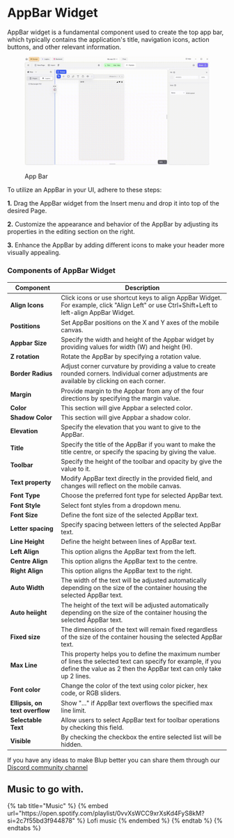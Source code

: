 # AppBar Widget

 AppBar widget is a fundamental component used to create the top app bar, which typically contains the application's title, navigation icons, action buttons, and other relevant information. 

<figure><img src="../../../.gitbook/assets/appbar.gif" alt="App Bar"><figcaption><p>App Bar</p></figcaption></figure>

To utilize an AppBar in your UI, adhere to these steps:

**1.** Drag the AppBar widget from the Insert menu and drop it into top of the desired Page.

**2.** Customize the appearance and behavior of the AppBar by adjusting its properties in the editing section on the right.

**3.** Enhance the AppBar by adding different icons to make your header more visually appealing.

### Components of AppBar Widget

<table>
  <thead>
    <tr>
      <th>Component</th>
      <th>Description</th>
    </tr>
  </thead>
  <tbody>
    <tr>
      <td><strong>Align Icons</strong></td>
      <td>Click icons or use shortcut keys to align AppBar Widget. For example, click "Align Left" or use Ctrl+Shift+Left to left-align AppBar Widget.</td>
    </tr>
    <tr>
      <td><strong>Postitions</strong></td>
      <td>Set AppBar positions on the X and Y axes of the mobile canvas.</td>
    </tr> 
    <tr>
      <td><strong>Appbar Size</strong></td>
      <td>Specify the width and height of the Appbar widget by providing values for width (W) and height (H).</td>
    </tr> 
    <tr>
      <td><strong>Z rotation</strong></td>
      <td>Rotate the AppBar by specifying a rotation value.</td>
    </tr>
     <tr>
      <td><strong>Border Radius</strong></td>
      <td>Adjust corner curvature by providing a value to create rounded corners. Individual corner adjustments are available by clicking on each corner.</td>
    </tr>
    <tr>
      <td><strong>Margin</strong></td>
      <td>Provide margin to the Appbar from any of the four directions by specifying the margin value.</td>
    </tr>
    <tr>
      <td><strong>Color</strong></td>
      <td>This section will give Appbar a selected color.</td>
    </tr>
    <tr>
      <td><strong>Shadow Color</strong></td>
      <td>This section will give Appbar a shadow color.</td>
    </tr>
    <tr>
      <td><strong>Elevation</strong></td>
      <td>Specify the elevation that you want to give to the AppBar.</td>
    </tr>
    <tr>
      <td><strong>Title</strong></td>
      <td>Specify the title of the AppBar if you want to make the title centre, or specify the spacing by giving the value.</td>
    </tr>
    <tr>
      <td><strong>Toolbar</strong></td>
      <td>Specify the height of the toolbar and opacity by give the value to it.</td>
    </tr>
    <tr>
      <td><strong>Text property</strong></td>
      <td>Modify AppBar text directly in the provided field, and changes will reflect on the mobile canvas.</td>
    </tr><tr>
      <td><strong>Font Type</strong></td>
      <td>Choose the preferred font type for selected AppBar text.</td>
    </tr>
    <tr>
      <td><strong>Font Style</strong></td>
      <td>Select font styles from a dropdown menu.</td>
    </tr>
    <tr>
      <td><strong>Font Size</strong></td>
      <td>Define the font size of the selected AppBar text.</td>
    </tr>
    <tr>
      <td><strong>Letter spacing</strong></td>
      <td>Specify spacing between letters of the selected AppBar text.</td>
    </tr><tr>
      <td><strong>Line Height</strong></td>
      <td>Define the height between lines of AppBar text.</td>
    </tr><tr>
      <td><strong>Left Align</strong></td>
      <td>This option aligns the AppBar text from the left.</td>
    </tr><tr>
      <td><strong>Centre Align</strong></td>
      <td>This option aligns the AppBar text to the centre.</td>
    </tr><tr>
      <td><strong>Right Align</strong></td>
      <td>This option aligns the AppBar text to the right.</td>
    </tr><tr>
      <td><strong>Auto Width</strong></td>
      <td>The width of the text will be adjusted automatically depending on the size of the container housing the selected AppBar text.</td>
    </tr><tr>
      <td><strong>Auto heiight</strong></td>
      <td>The height of the text will be adjusted automatically depending on the size of the container housing the selected AppBar text.</td>
    </tr><tr>
      <td><strong>Fixed size</strong></td>
      <td>The dimensions of the text will remain fixed regardless of the size of the container housing the selected AppBar text.</td>
    </tr>
    <tr>
      <td><strong>Max Line</strong></td>
      <td>This property helps you to define the maximum number of lines the selected text can specify for example, if you define the value as 2 then the AppBar text can only take up 2 lines.</td>
    </tr>
    <tr>
      <td><strong>Font color</strong></td>
      <td>Change the color of the text using color picker, hex code, or RGB sliders.</td>
    </tr>
     <tr>
      <td><strong>Ellipsis, on text overflow</strong></td>
      <td>Show "..." if AppBar text overflows the specified max line limit.</td>
    </tr>
     <tr>
      <td><strong>Selectable Text</strong></td>
      <td>Allow users to select AppBar text for toolbar operations by checking this field.</td>
    </tr>
    <tr>
      <td><strong>Visible</strong></td>
      <td>By checking the checkbox the entire selected list will be hidden.</td>
    </tr>
  </tbody>
</table>


If you have any ideas to make Blup better you can share them through our [Discord community channel ](https://discord.com/channels/940632966093234176/965313562425823303)

## Music to go with.
 
<div class="container">
  {% tab title="Music" %}
  {% embed url="https://open.spotify.com/playlist/0vvXsWCC9xrXsKd4FyS8kM?si=2c7f55bd3f944878" %}
  Lofi music
  {% endembed %}
  {% endtab %}
  {% endtabs %}
</div>